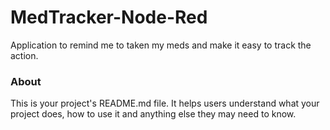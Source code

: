 MedTracker-Node-Red
===================

Application to remind me to taken my meds and make it easy to track the action. 

### About

This is your project's README.md file. It helps users understand what your
project does, how to use it and anything else they may need to know.